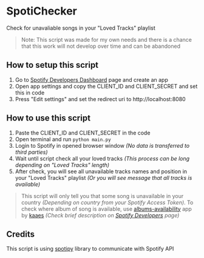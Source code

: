 # SpotiChecker

Check for unavaliable songs in your "Loved Tracks" playlist

> Note: This script was made for my own needs and
> there is a chance that this work will not develop over time and can be abandoned

## How to setup this script

1. Go to [Spotify Developers Dashboard](https://developer.spotify.com/dashboard) page and create an app
2. Open app settings and copy the CLIENT_ID and CLIENT_SECRET and set this in code
3. Press "Edit settings" and set the redirect uri to http://localhost:8080


## How to use this script

1. Paste the CLIENT_ID and CLIENT_SECRET in the code
2. Open terminal and run `python main.py`
3. Login to Spotify in opened browser window *(No data is transferred to third parties)*
4. Wait until script check all your loved tracks *(This process can be long depending on "Loved Tracks" length)*
5. After check, you will see all unavailable tracks names and position in your "Loved Tracks" playlist *(Or you will see message that all tracks is available)*

> This script will only tell you that some song is unavailable in your country *(Depending on country from your Spotify Access Token)*. To check where album of song is available, use [albums-availability](https://kaaes.github.io/albums-availability/) app by [kaaes](https://github.com/kaaes) *(Check brief description on [Spotify Developers](https://developer.spotify.com/community/showcase/album-availability/) page)*

## Credits

This script is using [spotipy](https://github.com/plamere/spotipy) library to communicate with Spotify API

